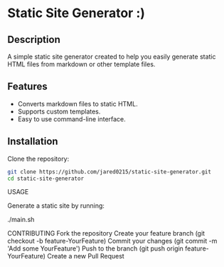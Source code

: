 # Static Site Generator :)

## Description

A simple static site generator created to help you easily generate static HTML files from markdown or other template files.

## Features

-   Converts markdown files to static HTML.
-   Supports custom templates.
-   Easy to use command-line interface.

## Installation

Clone the repository:

```sh
git clone https://github.com/jared0215/static-site-generator.git
cd static-site-generator
```

USAGE

Generate a static site by running:

./main.sh

CONTRIBUTING
Fork the repository
Create your feature branch (git checkout -b feature-YourFeature)
Commit your changes (git commit -m 'Add some YourFeature')
Push to the branch (git push origin feature-YourFeature)
Create a new Pull Request
